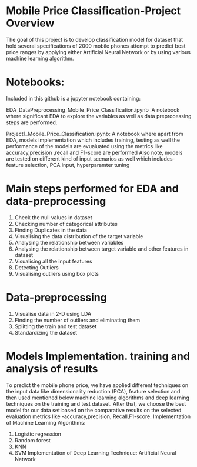 # Mobile Price Classification-Project Overview
The goal of this project is to develop classification model for dataset that hold several specifications of 2000 mobile phones attempt to predict best price ranges by applying either Artificial Neural Network or by using various machine learning algorithm.
# Notebooks:
Included in this github is a jupyter notebook containing:

EDA_DataPreprocessing_Mobile_Price_Classification.ipynb :A notebook where significant EDA to explore the variables as well as data preprocessing steps are performed.

Project1_Mobile_Price_Classification.ipynb: A notebook where apart from EDA, models implementation which includes training, testing as well the performance of the models are evualuated using the metrics like accuracy,precision ,recall and F1-score are performed
Also note, models are tested on different kind of input scenarios as well which includes- feature selection, PCA input, hyperparamter tuning

# Main steps performed for EDA and data-preprocessing

1.	Check the null values in dataset
2. Checking number of categorical attributes
3. Finding Duplicates in the data
4. Visualising the data distribution of the target variable
5. Analysing the relationship between variables
6. Analysing the relationship between target variable and other features in dataset
7. Visualising all the input features
8. Detecting Outliers
9. Visualising outliers using box plots

# Data-preprocessing

1. Visualise data in 2-D using LDA
2. Finding the number of outliers and eliminating them
3. Splitting the train and test dataset
4. Standardizing the dataset

# Models Implementation. training and analysis of results
To predict the mobile phone price, we have applied different techniques on the input data like dimensionality reduction (PCA), feature selection and then used mentioned below machine learning algorithms and deep learning techniques on the training and test dataset. After that, we choose the best model for our data set based on the comparative results on the selected evaluation metrics like -accuracy,precision, Recall,F1-score.
Implementation of Machine Learning Algorithms:
1.	Logistic regression
2.	Random forest
3.	KNN
4.	SVM
Implementation of Deep Learning Technique: Artificial Neural Network


